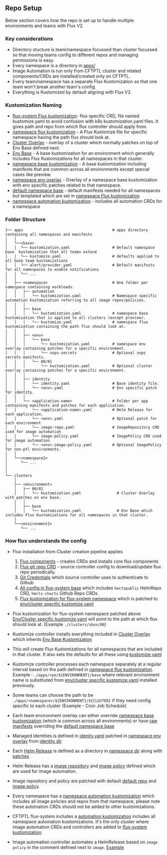 ## Repo Setup

Below section covers how the repo is set up to handle multiple environments and teams with Flux V2.

### Key considerations

- Directory stucture is team/namespace focussed than cluster focussed so that moving teams config to different repos and managing permissions is easy.
- Every namespace is a directory in [apps/](../apps/)
- Image Automation is run only from CFTPTL cluster and related components/CRDs are installed/created only on CFTPTL.
- Every team/namespace has a separate Flux Kustomization so that one team won't break another team's config.
- Everything is Kustomized by default aligning with Flux V2.

### Kustomization Naming

- [flux-system Flux kustomization](../apps/flux-system/sbox/00/kustomize.yaml)- flux specific CRD, file named kustomize.yaml to avoid confusion with k8s kustomization.yaml files. It gives path and repo from which flux controller should apply from.
- [namespace flux kustomization](../apps/rpe/base/kustomize.yaml) - A Flux Kustomize file for specific namespace having the path flux should look at.
- [Cluster Overlay](../clusters/sbox/00/kustomization.yaml) - overlay of a cluster which normally patches on top of Env Base defined next.
- [Env Base](../clusters/sbox/base/kustomization.yaml) - A base kustomization for an environment which generally includes Flux Kustomizations for all namespaces in that cluster.
- [namespace base kustomization](../apps/rpe/base/kustomization.yaml) - A base kustomization including manifests that are common across all environments except special cases like preview.
- [namespace env overlay]((../apps/rpe/aat/base/kustomization.yaml)) - Overlay of a namespace base kustomization with env specific patches related to that namespace.
- [default namespace base](../apps/base/kustomization.yaml) - default manifests needed for all namespaces but templated which are set in [namespace Flux kustomization](../apps/rpe/base/kustomize.yaml)
- [namespace automation kustomization](../apps/rpe/automation) - includes all automation CRDs for a namespace

### Folder Structure


    ├── apps                                        # apps directory containing all namespaces and manifests
    │   │
    │   └──<base>
    │   │  └── kustomization.yaml                   # Default namespace base  kustomization that all teams extend
    │   │  └── kustomize.yaml                       # defaults applied to all base team kustomizations
    │   │  └── alert/provider.yaml                  # Default manifests for all namespaces to enable notifications
    │   │  └── ...
    │   │
    │   ├── <namespace>                             # One folder per namespace containing workloads.
    │   │   ├── automation
    │   │   │   └── kustomization.yaml              # Namespace specific automation kustomization referring to all image repos/policies.
    │   │   │
    │   │   ├── base
    │   │   │   └── kustomization.yaml              # namespace base kustomization that is applied to all clusters (except preview).
    │   │   │   └── kustomize.yaml                  # namespace flux kustomization containing the path flux should look at.
    │   │   │
    │   │   ├── <env>        
    │   │   │   └── base                          
    │   │   │       └── kustomization.yaml          # namespace env overlay containing patches for a specific environment.
    │   │   │       └── sops-secrets                # Optional sops secrets manifests.
    │   │   │   └── 00/01
    │   │   │       └── kustomization.yaml          # Optional cluster overlay containing patches for a specific environment.
    │   │   │
    │   │   ├── identity
    │   │   │   └── identity.yaml                   # Base identity file.
    │   │   │   └── <env>.yaml                      # Env specific patch for identity.
    │   │   │
    │   │   └── <application-name>                  # Folder per app containing manifests and patches for each application.
    │   │       └── <application-name>.yaml         # Helm Release for each application.
    │   │       └── <env>.yaml                      # Optional patch for each environment
    │   │       └── image-repo.yaml                 # ImageRepository CRD used for image automation 
    │   │       └── image-policy.yaml               # ImagePolicy CRD used for image automation
    │   │       └── <env>-image-policy.yaml         # Optional ImagePolicy for non-ptl environments.
    │   │
    │   └──<namespace2>
    │      └── ...
    │
    │
    └── clusters
        │
        ├── <environment>
        │   ├── 00/01
        │   │   └── kustomization.yaml                # Cluster Overlay with patches on env base.  
        │   │      
        │   ├── base
        │   │   └── kustomization.yaml                # Env Base which includes Flux Kustomizations for all namespaces in that cluster.
        │     
        └──<environment2>
           └── ...

### How flux understands the config

- Flux installation from Cluster creation pipeline applies
    1. [Flux components](../apps/flux-system/base/gotk-components.yaml) - creates CRDs and installs core flux components
    2. [Flux git repo CRD](../apps/flux-system/base/flux-config-gitrepo.yaml) - source controller config to download/update flux repo periodically.
    3. [Git Credentials](../apps/flux-system/sbox/base/git-credentials.yaml) which source controller uses to authenticate to Github
    4. [All config in flux-system base](../apps/flux-system/base/kustomization.yaml) which includes `hmctspublic` HelmRepo CRD, `hmcts-charts` Github Repo CRDs.
    5. [Flux kustomization for flux-system namespace](../apps/flux-system/base/kustomize.yaml) which is patched to [env/cluster specific kustomize.yaml](../apps/flux-system/sbox/00/kustomize.yaml)
    
- Flux kustomization for flux-system namespace patched above [Env/Cluster specific kustomize.yaml](../apps/flux-system/sbox/00/kustomize.yaml) will point to the path at which flux should look at. (Example  `./clusters/sbox/00`)
- Kustomize controller installs everything included in [Cluster Overlay](../clusters/sbox/00/kustomization.yaml) which inherits [Env Base Kustomization](../clusters/sbox/base/kustomization.yaml)
- This will create Flux Kustomizations for all namespaces that are included in that cluster. It also sets the defaults for all these using [kustomize.yaml](../apps/base/kustomize.yaml)
- Kustomize controller processes each namespace separately at a regular interval based on the path defined in [namespace flux kustomization](../apps/rpe/base/kustomize.yaml). Example : `./apps/rpe/${ENVIRONMENT}/base` where relevant environment name is substituted from  [env/cluster specific kustomize.yaml](../apps/flux-system/sbox/00/kustomize.yaml) installed previously.
- Some teams can choose the path to be `./apps/<namespace>/${ENVIRONMENT}/${CLUSTER}` if they need config specific to each cluster (Example - Cron Job Schedule)
- Each team environment overlay can either override [namespace base kustomization](../apps/rpe/base/kustomization.yaml) (which is common across all environments) or have [raw manifests](../apps/rpe/sbox/base/kustomization.yaml) overriding the [default namespace base](../apps/base/kustomization.yaml)
- Managed Identities is defined in [idenity.yaml](../apps/rpe/identity/identity.yaml) patched in [namespace env overlay](../apps/rpe/aat/base/kustomization.yaml) from [identity dir](../apps/rpe/identity/aat.yaml)
- Each [Helm Release](../apps/rpe/draft-store-service/draft-store-service.yaml) is defined as a directory in [namespace dir](../apps/rpe/draft-store-service) along with [patches](../apps/rpe/draft-store-service/aat.yaml)
- Helm Release has a [image repository](../apps/rpe/draft-store-service/image-repo.yaml) and [image policy](../apps/rpe/draft-store-service/image-policy.yaml) defined which are used for image automation.
- Image repository and policy are patched with default [default repo](../apps/flux-system/automation/hmctspublic-image-repo.yaml) and [image policy](../apps/flux-system/automation/prod-image-policy.yaml).
- Every namespace has a [namespace automation kustomization](../apps/rpe/automation) which includes all image policies and repos from that namespace, please note these automation CRDs should not be added to other kustomizations.
- CFTPTL flux-system includes a [automation kustomization](../apps/flux-system/automation/kustomization.yaml) includes all namespace automation kustomizations. It's the only cluster where image automation CRDs and controllers are added to [flux-system kustomization](../apps/flux-system/ptl-intsvc/base/kustomization.yaml).
- Image automation controller automates a HelmRelease based on `image policy` in the comment defined next to `image`. [Example](../apps/rpe/draft-store-service/draft-store-service.yaml)


